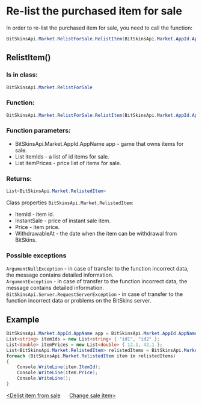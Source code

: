 ﻿# Re-list the purchased item for sale

In order to re-list the purchased item for sale, you need to call the function:

```csharp
BitSkinsApi.Market.RelistForSale.RelistItem(BitSkinsApi.Market.AppId.AppName app, List<string> itemIds, List<double> itemPrices);
```

## RelistItem()

### Is in class:

```csharp
BitSkinsApi.Market.RelistForSale
```

### Function:

```csharp
BitSkinsApi.Market.RelistForSale.RelistItem(BitSkinsApi.Market.AppId.AppName app, List<string> itemIds, List<double> itemPrices);
```

### Function parameters:

* BitSkinsApi.Market.AppId.AppName app - game that owns items for sale.
* List<string> itemIds - a list of id items for sale.
* List<double> itemPrices - price list of items for sale.

### Returns:

```csharp
List<BitSkinsApi.Market.RelistedItem>
```

Class properties ```BitSkinsApi.Market.RelistedItem```:
* ItemId - item id.
* InstantSale - price of instant sale item.
* Price - item price.
* WithdrawableAt - the date when the item can be withdrawal from BitSkins.

### Possible exceptions
```ArgumentNullException``` - in case of transfer to the function incorrect data, the message contains detailed information.
\
```ArgumentException``` - in case of transfer to the function incorrect data, the message contains detailed information.
\
```BitSkinsApi.Server.RequestServerException``` - in case of transfer to the function incorrect data or problems on the BitSkins server.

## Example

```csharp
BitSkinsApi.Market.AppId.AppName app = BitSkinsApi.Market.AppId.AppName.CounterStrikGlobalOffensive;
List<string> itemIds = new List<string> { "id1", "id2" };
List<double> itemPrices = new List<double> { 12.1, 42,1 };
List<BitSkinsApi.Market.RelistedItem> relistedItems = BitSkinsApi.Market.RelistForSale.RelistItem(app, itemIds, itemPrices);
foreach (BitSkinsApi.Market.RelistedItem item in relistedItems)
{
    Console.WriteLine(item.ItemId);
    Console.WriteLine(item.Price);
    Console.WriteLine();
}
```

[<Delist item from sale](https://github.com/Captious99/BitSkinsApi/blob/master/docs/eng/market/delist_item.md) &nbsp;&nbsp;&nbsp;&nbsp; [Change sale item>](https://github.com/Captious99/BitSkinsApi/blob/master/docs/eng/market/modify_sale.md)